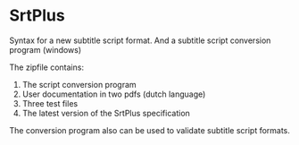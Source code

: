 # SrtPlus
Syntax for a new subtitle script format. And a subtitle script conversion program (windows) 

The zipfile contains:
1) The script conversion program
2) User documentation in two pdfs (dutch language)
3) Three test files
4) The latest version of the SrtPlus specification

The conversion program also can be used to validate subtitle script formats.
